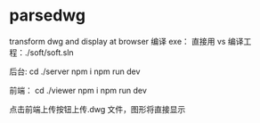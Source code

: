 # parsedwg

transform dwg and display at browser
编译 exe：
直接用 vs 编译工程：./soft/soft.sln

后台:
cd ./server
npm i
npm run dev

前端：
cd ./viewer
npm i
npm run dev

点击前端上传按钮上传.dwg 文件，图形将直接显示
